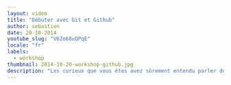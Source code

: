 ```yaml
---
layout: video
title: "Débuter avec Git et Github"
author: sebastien
date: 20-10-2014
youtube_slug: "V6Zo68uQPqE"
locale: "fr"
labels:
  - workshop
thumbnail: 2014-10-20-workshop-github.jpg
description: "Les curieux que vous êtes avez sûrement entendu parler de Github, un réseau social un peu différent de Facebook où ça parle de code. Github est basé sur git, un utilitaire développé par le créateur de Linux, et qui joue un rôle central dans tout projet de développement : celui de système de gestion des versions. Maîtriser git, c'est adopter une bonne pratique de développement qui changera à jamais votre vision de l'Informatique."
---
```

